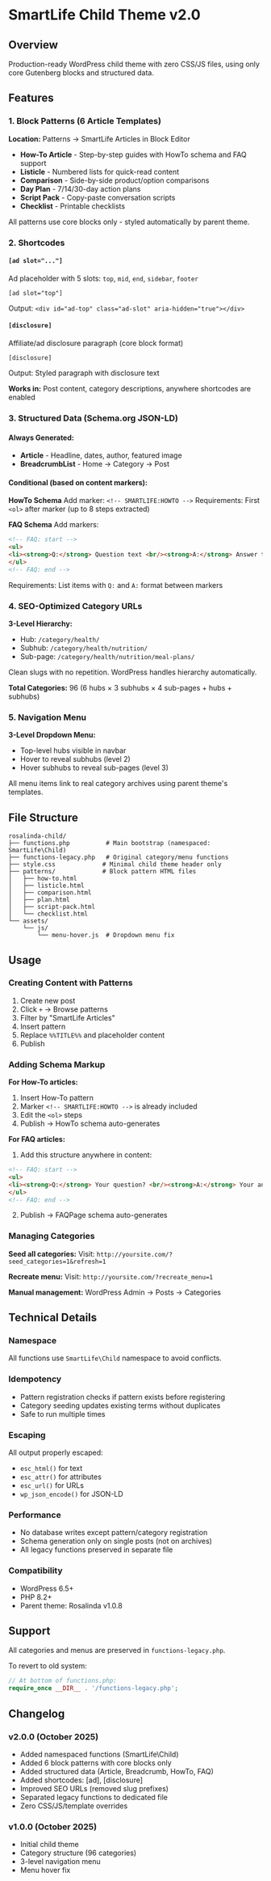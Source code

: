 # SmartLife Child Theme v2.0

## Overview
Production-ready WordPress child theme with zero CSS/JS files, using only core Gutenberg blocks and structured data.

## Features

### 1. Block Patterns (6 Article Templates)
**Location:** Patterns → SmartLife Articles in Block Editor

- **How-To Article** - Step-by-step guides with HowTo schema and FAQ support
- **Listicle** - Numbered lists for quick-read content
- **Comparison** - Side-by-side product/option comparisons
- **Day Plan** - 7/14/30-day action plans
- **Script Pack** - Copy-paste conversation scripts
- **Checklist** - Printable checklists

All patterns use core blocks only - styled automatically by parent theme.

### 2. Shortcodes

#### `[ad slot="..."]`
Ad placeholder with 5 slots: `top`, `mid`, `end`, `sidebar`, `footer`

```
[ad slot="top"]
```

Output: `<div id="ad-top" class="ad-slot" aria-hidden="true"></div>`

#### `[disclosure]`
Affiliate/ad disclosure paragraph (core block format)

```
[disclosure]
```

Output: Styled paragraph with disclosure text

**Works in:** Post content, category descriptions, anywhere shortcodes are enabled

### 3. Structured Data (Schema.org JSON-LD)

#### Always Generated:
- **Article** - Headline, dates, author, featured image
- **BreadcrumbList** - Home → Category → Post

#### Conditional (based on content markers):

**HowTo Schema**
Add marker: `<!-- SMARTLIFE:HOWTO -->`
Requirements: First `<ol>` after marker (up to 8 steps extracted)

**FAQ Schema**
Add markers:
```html
<!-- FAQ: start -->
<ul>
<li><strong>Q:</strong> Question text <br/><strong>A:</strong> Answer text</li>
</ul>
<!-- FAQ: end -->
```

Requirements: List items with `Q:` and `A:` format between markers

### 4. SEO-Optimized Category URLs

**3-Level Hierarchy:**
- Hub: `/category/health/`
- Subhub: `/category/health/nutrition/`
- Sub-page: `/category/health/nutrition/meal-plans/`

Clean slugs with no repetition. WordPress handles hierarchy automatically.

**Total Categories:** 96 (6 hubs × 3 subhubs × 4 sub-pages + hubs + subhubs)

### 5. Navigation Menu

**3-Level Dropdown Menu:**
- Top-level hubs visible in navbar
- Hover to reveal subhubs (level 2)
- Hover subhubs to reveal sub-pages (level 3)

All menu items link to real category archives using parent theme's templates.

## File Structure

```
rosalinda-child/
├── functions.php          # Main bootstrap (namespaced: SmartLife\Child)
├── functions-legacy.php   # Original category/menu functions
├── style.css             # Minimal child theme header only
├── patterns/             # Block pattern HTML files
│   ├── how-to.html
│   ├── listicle.html
│   ├── comparison.html
│   ├── plan.html
│   ├── script-pack.html
│   └── checklist.html
└── assets/
    └── js/
        └── menu-hover.js  # Dropdown menu fix
```

## Usage

### Creating Content with Patterns

1. Create new post
2. Click `+` → Browse patterns
3. Filter by "SmartLife Articles"
4. Insert pattern
5. Replace `%%TITLE%%` and placeholder content
6. Publish

### Adding Schema Markup

**For How-To articles:**
1. Insert How-To pattern
2. Marker `<!-- SMARTLIFE:HOWTO -->` is already included
3. Edit the `<ol>` steps
4. Publish → HowTo schema auto-generates

**For FAQ articles:**
1. Add this structure anywhere in content:
```html
<!-- FAQ: start -->
<ul>
<li><strong>Q:</strong> Your question? <br/><strong>A:</strong> Your answer.</li>
</ul>
<!-- FAQ: end -->
```
2. Publish → FAQPage schema auto-generates

### Managing Categories

**Seed all categories:**
Visit: `http://yoursite.com/?seed_categories=1&refresh=1`

**Recreate menu:**
Visit: `http://yoursite.com/?recreate_menu=1`

**Manual management:**
WordPress Admin → Posts → Categories

## Technical Details

### Namespace
All functions use `SmartLife\Child` namespace to avoid conflicts.

### Idempotency
- Pattern registration checks if pattern exists before registering
- Category seeding updates existing terms without duplicates
- Safe to run multiple times

### Escaping
All output properly escaped:
- `esc_html()` for text
- `esc_attr()` for attributes
- `esc_url()` for URLs
- `wp_json_encode()` for JSON-LD

### Performance
- No database writes except pattern/category registration
- Schema generation only on single posts (not on archives)
- All legacy functions preserved in separate file

### Compatibility
- WordPress 6.5+
- PHP 8.2+
- Parent theme: Rosalinda v1.0.8

## Support

All categories and menus are preserved in `functions-legacy.php`.

To revert to old system:
```php
// At bottom of functions.php:
require_once __DIR__ . '/functions-legacy.php';
```

## Changelog

### v2.0.0 (October 2025)
- Added namespaced functions (SmartLife\Child)
- Added 6 block patterns with core blocks only
- Added structured data (Article, Breadcrumb, HowTo, FAQ)
- Added shortcodes: [ad], [disclosure]
- Improved SEO URLs (removed slug prefixes)
- Separated legacy functions to dedicated file
- Zero CSS/JS/template overrides

### v1.0.0 (October 2025)
- Initial child theme
- Category structure (96 categories)
- 3-level navigation menu
- Menu hover fix
